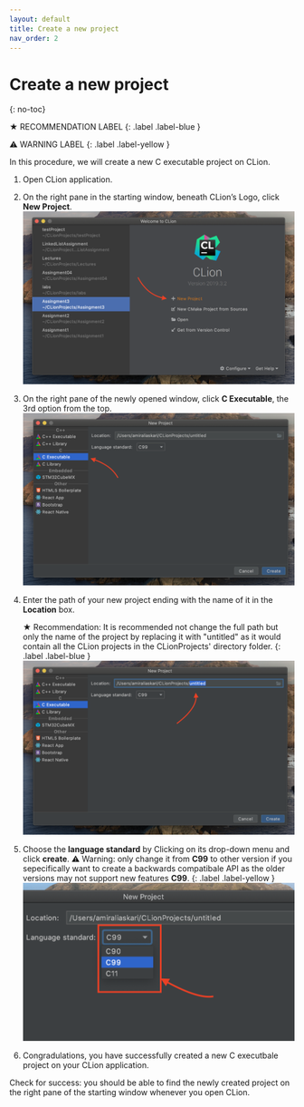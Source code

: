 ```yaml
---
layout: default
title: Create a new project
nav_order: 2
---
```

# Create a new project
{: no-toc}

★ RECOMMENDATION LABEL
{: .label .label-blue }

⚠ WARNING LABEL 
{: .label .label-yellow }

In this procedure, we will create a new C executable project on CLion.

1. Open CLion application.
2. On the right pane in the starting window, beneath CLion’s Logo, click **New Project**.
![image-name](https://github.com/AmirAshvins/how-to-use-CLion/blob/gh-pages/assets/images/proc1-image1.png?raw=true "alt text here") 
3. On the right pane of the newly opened window, click **C Executable**, the 3rd option from the top.
![image-name](https://github.com/AmirAshvins/how-to-use-CLion/blob/gh-pages/assets/images/proc1-image2.png?raw=true "alt text here")
4. Enter the path of your new project ending with the name of it in the **Location** box.

    ★ Recommendation: It is recommended not change the full path but only the name of the project by replacing it with "untitled" as it would contain all the CLion projects in the CLionProjects' directory folder. 
{: .label .label-blue }
![image-name](https://github.com/AmirAshvins/how-to-use-CLion/blob/gh-pages/assets/images/proc1-image3.png?raw=true "alt text here") 
5. Choose the **language standard** by Clicking on its drop-down menu and click **create**.
    ⚠ Warning: only change it from **C99** to other version if you sepecifically want to create a backwards compatibale API as the older versions may not support new features **C99**.
{: .label .label-yellow }
![image-name](https://github.com/AmirAshvins/how-to-use-CLion/blob/gh-pages/assets/images/proc1-image4.png?raw=true "alt text here") 
6. Congradulations, you have successfully created a new C executbale project on your CLion application.

Check for success: you should be able to find the newly created project on the right pane of the starting window whenever you open CLion.

